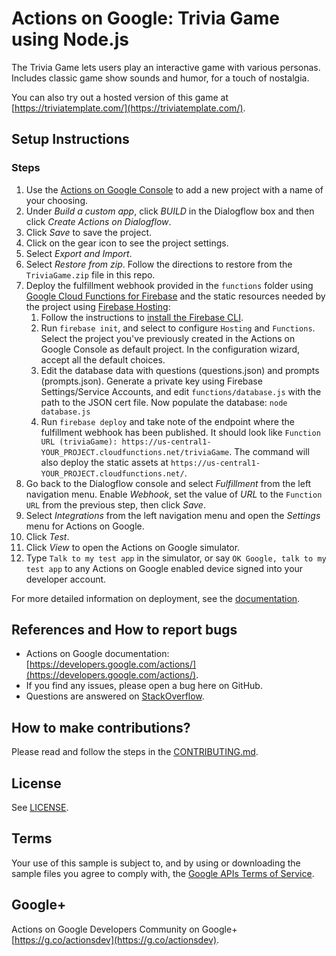 # Actions on Google: Trivia Game using Node.js

The Trivia Game lets users play an interactive game with various personas. Includes classic game show sounds and humor, for a touch of nostalgia.

You can also try out a hosted version of this game at [https://triviatemplate.com/](https://triviatemplate.com/).

## Setup Instructions

### Steps
1. Use the [Actions on Google Console](https://console.actions.google.com) to add a new project with a name of your choosing.
1. Under *Build a custom app*, click *BUILD* in the Dialogflow box and then click *Create Actions on Dialogflow*.
1. Click *Save* to save the project.
1. Click on the gear icon to see the project settings.
1. Select *Export and Import*.
1. Select *Restore from zip*. Follow the directions to restore from the `TriviaGame.zip` file in this repo.
1. Deploy the fulfillment webhook provided in the `functions` folder using [Google Cloud Functions for Firebase](https://firebase.google.com/docs/functions/) and the static resources needed by the project using [Firebase Hosting](https://firebase.google.com/docs/hosting/):
    1. Follow the instructions to [install the Firebase CLI](https://firebase.google.com/docs/hosting/quickstart#install-the-firebase-cli).
    1. Run `firebase init`, and select to configure `Hosting` and `Functions`. Select the project you've previously created in the Actions on Google Console as default project. In the configuration wizard, accept all the default choices.
    1. Edit the database data with questions (questions.json) and prompts (prompts.json). Generate a private key using Firebase Settings/Service Accounts, and edit `functions/database.js` with the path to the JSON cert file. Now populate the database: `node database.js`
    1. Run `firebase deploy` and take note of the endpoint where the fulfillment webhook has been published. It should look like `Function URL (triviaGame): https://us-central1-YOUR_PROJECT.cloudfunctions.net/triviaGame`. The command will also deploy the static assets at `https://us-central1-YOUR_PROJECT.cloudfunctions.net/`.
1. Go back to the Dialogflow console and select *Fulfillment* from the left navigation menu. Enable *Webhook*, set the value of *URL* to the `Function URL` from the previous step, then click *Save*.
1. Select *Integrations* from the left navigation menu and open the *Settings* menu for Actions on Google.
1. Click *Test*.
1. Click *View* to open the Actions on Google simulator.
1. Type `Talk to my test app` in the simulator, or say `OK Google, talk to my test app` to any Actions on Google enabled device signed into your developer account.

For more detailed information on deployment, see the [documentation](https://developers.google.com/actions/dialogflow/deploy-fulfillment).

## References and How to report bugs
* Actions on Google documentation: [https://developers.google.com/actions/](https://developers.google.com/actions/).
* If you find any issues, please open a bug here on GitHub.
* Questions are answered on [StackOverflow](https://stackoverflow.com/questions/tagged/actions-on-google).

## How to make contributions?
Please read and follow the steps in the [CONTRIBUTING.md](CONTRIBUTING.md).

## License
See [LICENSE](LICENSE).

## Terms
Your use of this sample is subject to, and by using or downloading the sample files you agree to comply with, the [Google APIs Terms of Service](https://developers.google.com/terms/).

## Google+
Actions on Google Developers Community on Google+ [https://g.co/actionsdev](https://g.co/actionsdev).
